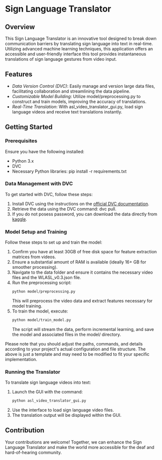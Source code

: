 # Sign Language Translator

## Overview
This Sign Language Translator is an innovative tool designed to break down communication barriers by translating sign language into text in real-time. Utilizing advanced machine learning techniques, this application offers an accessible and user-friendly interface this tool provides instantaneous translations of sign language gestures from video input.

## Features
- *Data Version Control (DVC)*: Easily manage and version large data files, facilitating collaboration and streamlining the data pipeline.
- *Customizable Model Building*: Utilize model/preprocessing.py to construct and train models, improving the accuracy of translations.
- *Real-Time Translation*: With asl_video_translator_gui.py, load sign language videos and receive text translations instantly.

## Getting Started

### Prerequisites
Ensure you have the following installed:
- Python 3.x
- DVC
- Necessary Python libraries: pip install -r requirements.txt

### Data Management with DVC
To get started with DVC, follow these steps:
1. Install DVC using the instructions on the [official DVC documentation](https://dvc.org/doc/install).
2. Retrieve the data using the DVC command: dvc pull.
3. If you do not posess password, you can download the data directly from [kaggle](https://www.kaggle.com/datasets/risangbaskoro/wlasl-processed).

### Model Setup and Training
Follow these steps to set up and train the model:
1. Confirm you have at least 30GB of free disk space for feature extraction matrices from videos.
2. Ensure a substantial amount of RAM is available (ideally 16+ GB for smoother processing).
3. Navigate to the data folder and ensure it contains the necessary video files and the WLASL_v0.3.json file.
4. Run the preprocessing script:
   ```bash
   python model/preprocessing.py
   ```
   This will preprocess the video data and extract features necessary for model training.
5. To train the model, execute:
   ```bash
   python model/train_model.py
   ```
   The script will stream the data, perform incremental learning, and save the model and associated files in the model/ directory.

Please note that you should adjust the paths, commands, and details according to your project's actual configuration and file structure. The above is just a template and may need to be modified to fit your specific implementation.

### Running the Translator
To translate sign language videos into text:
1. Launch the GUI with the command:
   ```bash
   python asl_video_translator_gui.py
   ```
3. Use the interface to load sign language video files.
4. The translation output will be displayed within the GUI.

## Contribution
Your contributions are welcome! Together, we can enhance the Sign Language Translator and make the world more accessible for the deaf and hard-of-hearing community.
